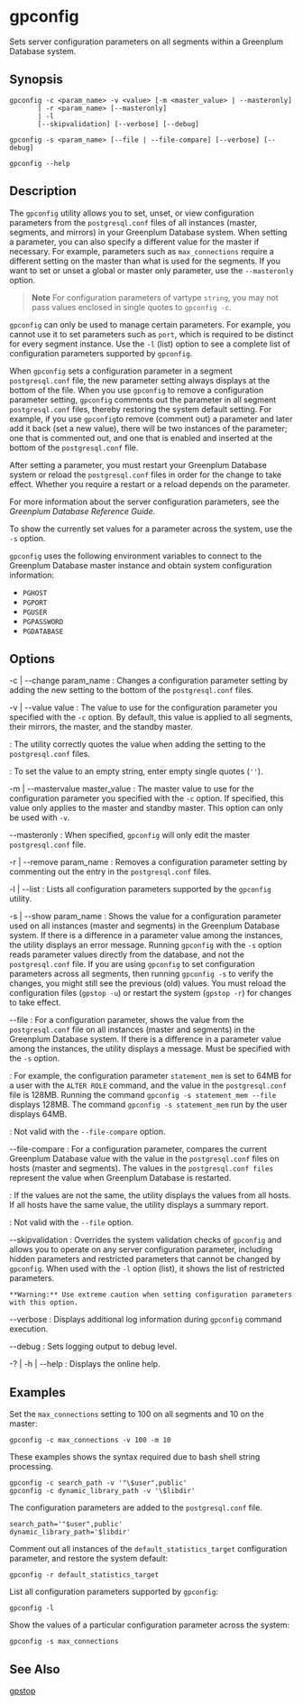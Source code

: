 # gpconfig 

Sets server configuration parameters on all segments within a Greenplum Database system.

## <a id="section2"></a>Synopsis 

```
gpconfig -c <param_name> -v <value> [-m <master_value> | --masteronly]
       | -r <param_name> [--masteronly]
       | -l
       [--skipvalidation] [--verbose] [--debug]

gpconfig -s <param_name> [--file | --file-compare] [--verbose] [--debug]

gpconfig --help
```

## <a id="section3"></a>Description 

The `gpconfig` utility allows you to set, unset, or view configuration parameters from the `postgresql.conf` files of all instances \(master, segments, and mirrors\) in your Greenplum Database system. When setting a parameter, you can also specify a different value for the master if necessary. For example, parameters such as `max_connections` require a different setting on the master than what is used for the segments. If you want to set or unset a global or master only parameter, use the `--masteronly` option.

> **Note** For configuration parameters of vartype `string`, you may not pass values enclosed in single quotes to `gpconfig -c`.

`gpconfig` can only be used to manage certain parameters. For example, you cannot use it to set parameters such as `port`, which is required to be distinct for every segment instance. Use the `-l` \(list\) option to see a complete list of configuration parameters supported by `gpconfig`.

When `gpconfig` sets a configuration parameter in a segment `postgresql.conf` file, the new parameter setting always displays at the bottom of the file. When you use `gpconfig` to remove a configuration parameter setting, `gpconfig` comments out the parameter in all segment `postgresql.conf` files, thereby restoring the system default setting. For example, if you use `gpconfig`to remove \(comment out\) a parameter and later add it back \(set a new value\), there will be two instances of the parameter; one that is commented out, and one that is enabled and inserted at the bottom of the `postgresql.conf` file.

After setting a parameter, you must restart your Greenplum Database system or reload the `postgresql.conf` files in order for the change to take effect. Whether you require a restart or a reload depends on the parameter.

For more information about the server configuration parameters, see the *Greenplum Database Reference Guide*.

To show the currently set values for a parameter across the system, use the `-s` option.

`gpconfig` uses the following environment variables to connect to the Greenplum Database master instance and obtain system configuration information:

-   `PGHOST`
-   `PGPORT`
-   `PGUSER`
-   `PGPASSWORD`
-   `PGDATABASE`

## <a id="section4"></a>Options 

-c \| --change param\_name
:   Changes a configuration parameter setting by adding the new setting to the bottom of the `postgresql.conf` files.

-v \| --value value
:   The value to use for the configuration parameter you specified with the `-c` option. By default, this value is applied to all segments, their mirrors, the master, and the standby master.

:   The utility correctly quotes the value when adding the setting to the `postgresql.conf` files.

:   To set the value to an empty string, enter empty single quotes \(`''`\).

-m \| --mastervalue master\_value
:   The master value to use for the configuration parameter you specified with the `-c` option. If specified, this value only applies to the master and standby master. This option can only be used with `-v`.

--masteronly
:   When specified, `gpconfig` will only edit the master `postgresql.conf` file.

-r \| --remove param\_name
:   Removes a configuration parameter setting by commenting out the entry in the `postgresql.conf` files.

-l \| --list
:   Lists all configuration parameters supported by the `gpconfig` utility.

-s \| --show param\_name
:   Shows the value for a configuration parameter used on all instances \(master and segments\) in the Greenplum Database system. If there is a difference in a parameter value among the instances, the utility displays an error message. Running `gpconfig` with the `-s` option reads parameter values directly from the database, and not the `postgresql.conf` file. If you are using `gpconfig` to set configuration parameters across all segments, then running `gpconfig -s` to verify the changes, you might still see the previous \(old\) values. You must reload the configuration files \(`gpstop -u`\) or restart the system \(`gpstop -r`\) for changes to take effect.

--file
:   For a configuration parameter, shows the value from the `postgresql.conf` file on all instances \(master and segments\) in the Greenplum Database system. If there is a difference in a parameter value among the instances, the utility displays a message. Must be specified with the `-s` option.

:   For example, the configuration parameter `statement_mem` is set to 64MB for a user with the `ALTER ROLE` command, and the value in the `postgresql.conf` file is 128MB. Running the command `gpconfig -s statement_mem --file` displays 128MB. The command `gpconfig -s statement_mem` run by the user displays 64MB.

:   Not valid with the `--file-compare` option.

--file-compare
:   For a configuration parameter, compares the current Greenplum Database value with the value in the `postgresql.conf` files on hosts \(master and segments\). The values in the `postgresql.conf files` represent the value when Greenplum Database is restarted.

:   If the values are not the same, the utility displays the values from all hosts. If all hosts have the same value, the utility displays a summary report.

:   Not valid with the `--file` option.

--skipvalidation
:   Overrides the system validation checks of `gpconfig` and allows you to operate on any server configuration parameter, including hidden parameters and restricted parameters that cannot be changed by `gpconfig`. When used with the `-l` option \(list\), it shows the list of restricted parameters.

    **Warning:** Use extreme caution when setting configuration parameters with this option.

--verbose
:   Displays additional log information during `gpconfig` command execution.

--debug
:   Sets logging output to debug level.

-? \| -h \| --help
:   Displays the online help.

## <a id="section5"></a>Examples 

Set the `max_connections` setting to 100 on all segments and 10 on the master:

```
gpconfig -c max_connections -v 100 -m 10
```

These examples shows the syntax required due to bash shell string processing.

```
gpconfig -c search_path -v '"\$user",public'
gpconfig -c dynamic_library_path -v '\$libdir'
```

The configuration parameters are added to the `postgresql.conf` file.

```
search_path='"$user",public'
dynamic_library_path='$libdir'
```

Comment out all instances of the `default_statistics_target` configuration parameter, and restore the system default:

```
gpconfig -r default_statistics_target
```

List all configuration parameters supported by `gpconfig`:

```
gpconfig -l
```

Show the values of a particular configuration parameter across the system:

```
gpconfig -s max_connections
```

## <a id="section6"></a>See Also 

[gpstop](gpstop.html)

